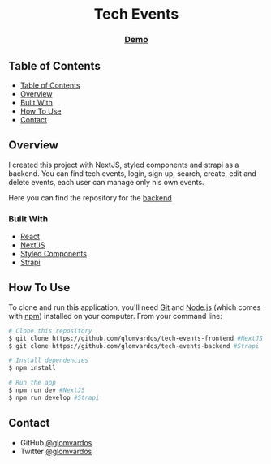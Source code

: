 <!-- Please update value in the {}  -->

<h1 align="center">Tech Events</h1>

<div align="center">
  <h3>
    <a href="https://tech-events-2021.vercel.app/">
      Demo
    </a>
  </h3>
</div>

<!-- TABLE OF CONTENTS -->

## Table of Contents

- [Table of Contents](#table-of-contents)
- [Overview](#overview)
- [Built With](#built-with)
- [How To Use](#how-to-use)
- [Contact](#contact)

<!-- OVERVIEW -->

## Overview

I created this project with NextJS, styled components and strapi as a backend.
You can find tech events, login, sign up, search, create, edit and delete events,
each user can manage only his own events.

Here you can find the repository for the [backend](https://github.com/glomvardos/tech-events-backend)

### Built With

<!-- This section should list any major frameworks that you built your project using. Here are a few examples.-->

- [React](https://reactjs.org/)
- [NextJS](https://nextjs.org/)
- [Styled Components](https://styled-components.com/)
- [Strapi](https://strapi.io/)

## How To Use

<!-- Example: -->

To clone and run this application, you'll need [Git](https://git-scm.com) and [Node.js](https://nodejs.org/en/download/) (which comes with [npm](http://npmjs.com)) installed on your computer. From your command line:

```bash
# Clone this repository
$ git clone https://github.com/glomvardos/tech-events-frontend #NextJS
$ git clone https://github.com/glomvardos/tech-events-backend #Strapi

# Install dependencies
$ npm install

# Run the app
$ npm run dev #NextJS
$ npm run develop #Strapi
```

## Contact

- GitHub [@glomvardos](https://github.com/glomvardos)
- Twitter [@glomvardos](https://twitter.com/glomvardos)
